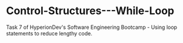 # Control-Structures---While-Loop
Task 7 of HyperionDev's Software Engineering Bootcamp - Using loop statements to reduce lengthy code.
